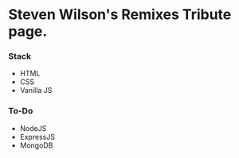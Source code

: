 # Steven Wilson's Remixes Tribute page.

### Stack

- HTML
- CSS
- Vanilla JS

### To-Do

- NodeJS
- ExpressJS
- MongoDB
